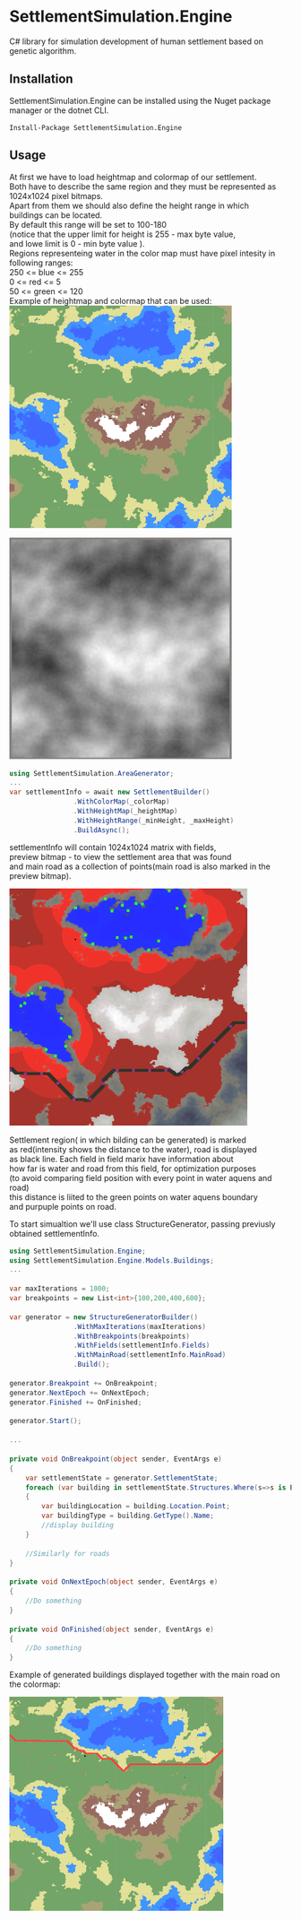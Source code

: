 # SettlementSimulation.Engine
C# library for simulation development of human settlement 
based on genetic algorithm.
## Installation
SettlementSimulation.Engine can be installed using the Nuget package manager or the dotnet CLI.  
```
Install-Package SettlementSimulation.Engine
```
## Usage

At first we have to load heightmap and colormap of our settlement.  
Both have to describe the same region and they must be represented as
1024x1024 pixel bitmaps.  
Apart from them we should also define the height range in which  
buildings can be located.  
By default this range will be set to 100-180  
(notice that the upper limit for height is 255 - max byte value,  
and lowe limit is 0 - min byte value ).  
Regions representeing water in the color map must 
have pixel intesity in following ranges:  
250 <= blue <= 255   
0 <= red <=  5   
50 <= green <= 120  
Example of heightmap and colormap that can be used:  
![colormap](resources/colormap.png)  

![heightmap](resources/heightmap.png)
```csharp
using SettlementSimulation.AreaGenerator;
...
var settlementInfo = await new SettlementBuilder()
                .WithColorMap(_colorMap)
                .WithHeightMap(_heightMap)
                .WithHeightRange(_minHeight, _maxHeight)
                .BuildAsync();
```  
settlementInfo will contain 1024x1024 matrix with fields,  
preview bitmap - to view the settlement area that was found  
and main road as a collection of points(main road is also marked in the preview bitmap).

![preview bitmap](resources/setltlement.png)
  
Settlement region( in which bilding can be generated) is marked  
as red(intensity shows the distance to the water), road is displayed  
as black line. Each field in field marix have information about  
how far is water and road from this field, for optimization purposes   
(to avoid comparing field position with every point in water aquens and road)  
this distance is liited to the green points on water aquens boundary  
and purpuple points on road.  
 
To start simualtion we'll use class StructureGenerator, passing 
previusly obtained settlementInfo.  
```csharp
using SettlementSimulation.Engine;
using SettlementSimulation.Engine.Models.Buildings;
...

var maxIterations = 1000;
var breakpoints = new List<int>{100,200,400,600};

var generator = new StructureGeneratorBuilder()
                .WithMaxIterations(maxIterations)
                .WithBreakpoints(breakpoints)
                .WithFields(settlementInfo.Fields)
                .WithMainRoad(settlementInfo.MainRoad)
                .Build();

generator.Breakpoint += OnBreakpoint;
generator.NextEpoch += OnNextEpoch;
generator.Finished += OnFinished;
            
generator.Start();

...
       
private void OnBreakpoint(object sender, EventArgs e)
{
    var settlementState = generator.SettlementState;
    foreach (var building in settlementState.Structures.Where(s=>s is Building).Cast<Building>())
    {
        var buildingLocation = building.Location.Point;
        var buildingType = building.GetType().Name;
        //display building
    }

    //Similarly for roads
}

private void OnNextEpoch(object sender, EventArgs e)
{
    //Do something
}

private void OnFinished(object sender, EventArgs e)
{
    //Do something
}
```  

Example of generated buildings displayed together with the main road
on the colormap:  

![generatedBuildings](resources/generatedBuildings.png)
